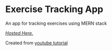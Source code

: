 # Exercise Tracking App

An app for tracking exercises using MERN stack

[_Hosted Here._](https://exercises-tracker.herokuapp.com/ "Exercise Tracker")

Created from [youtube tutorial](https://www.youtube.com/watch?v=7CqJlxBYj-M "freecodecamp")

